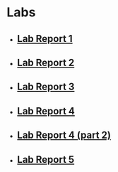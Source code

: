 # Labs
- ## [Lab Report 1](lab-report-1-week-0.md)
- ## [Lab Report 2](lab-report-2-week-1.md)
- ## [Lab Report 3](lab-report-3-week-3.md)
- ## [Lab Report 4](lab-report-4-week-5.md)
- ## [Lab Report 4 (part 2)](lab-report-5-week-7.md)
- ## [Lab Report 5](lab-report-5)
